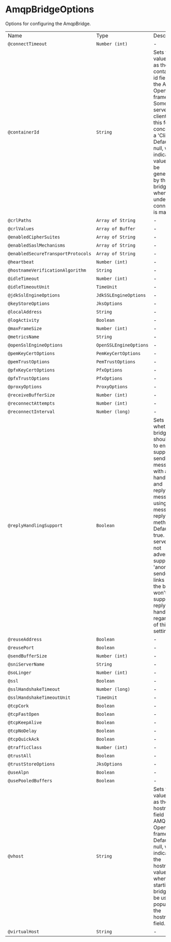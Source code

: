 # AmqpBridgeOptions

Options for configuring the AmqpBridge.

|                                    |                        |                                                                                                                                                                                                                                                                                                                                |
| ---------------------------------- | ---------------------- | ------------------------------------------------------------------------------------------------------------------------------------------------------------------------------------------------------------------------------------------------------------------------------------------------------------------------------ |
| Name                               | Type                   | Description                                                                                                                                                                                                                                                                                                                    |
| `@connectTimeout`                  | `Number (int)`         | \-                                                                                                                                                                                                                                                                                                                             |
| `@containerId`                     | `String`               | Sets the value to use as the container-id field in the AMQP Open frame. Some servers and clients use this for the concept of a 'Client ID'. Defaults to null, which indicates a value will be generated by the bridge when the underlying connection is made.                                                                  |
| `@crlPaths`                        | `Array of String`      | \-                                                                                                                                                                                                                                                                                                                             |
| `@crlValues`                       | `Array of Buffer`      | \-                                                                                                                                                                                                                                                                                                                             |
| `@enabledCipherSuites`             | `Array of String`      | \-                                                                                                                                                                                                                                                                                                                             |
| `@enabledSaslMechanisms`           | `Array of String`      | \-                                                                                                                                                                                                                                                                                                                             |
| `@enabledSecureTransportProtocols` | `Array of String`      | \-                                                                                                                                                                                                                                                                                                                             |
| `@heartbeat`                       | `Number (int)`         | \-                                                                                                                                                                                                                                                                                                                             |
| `@hostnameVerificationAlgorithm`   | `String`               | \-                                                                                                                                                                                                                                                                                                                             |
| `@idleTimeout`                     | `Number (int)`         | \-                                                                                                                                                                                                                                                                                                                             |
| `@idleTimeoutUnit`                 | `TimeUnit`             | \-                                                                                                                                                                                                                                                                                                                             |
| `@jdkSslEngineOptions`             | `JdkSSLEngineOptions`  | \-                                                                                                                                                                                                                                                                                                                             |
| `@keyStoreOptions`                 | `JksOptions`           | \-                                                                                                                                                                                                                                                                                                                             |
| `@localAddress`                    | `String`               | \-                                                                                                                                                                                                                                                                                                                             |
| `@logActivity`                     | `Boolean`              | \-                                                                                                                                                                                                                                                                                                                             |
| `@maxFrameSize`                    | `Number (int)`         | \-                                                                                                                                                                                                                                                                                                                             |
| `@metricsName`                     | `String`               | \-                                                                                                                                                                                                                                                                                                                             |
| `@openSslEngineOptions`            | `OpenSSLEngineOptions` | \-                                                                                                                                                                                                                                                                                                                             |
| `@pemKeyCertOptions`               | `PemKeyCertOptions`    | \-                                                                                                                                                                                                                                                                                                                             |
| `@pemTrustOptions`                 | `PemTrustOptions`      | \-                                                                                                                                                                                                                                                                                                                             |
| `@pfxKeyCertOptions`               | `PfxOptions`           | \-                                                                                                                                                                                                                                                                                                                             |
| `@pfxTrustOptions`                 | `PfxOptions`           | \-                                                                                                                                                                                                                                                                                                                             |
| `@proxyOptions`                    | `ProxyOptions`         | \-                                                                                                                                                                                                                                                                                                                             |
| `@receiveBufferSize`               | `Number (int)`         | \-                                                                                                                                                                                                                                                                                                                             |
| `@reconnectAttempts`               | `Number (int)`         | \-                                                                                                                                                                                                                                                                                                                             |
| `@reconnectInterval`               | `Number (long)`        | \-                                                                                                                                                                                                                                                                                                                             |
| `@replyHandlingSupport`            | `Boolean`              | Sets whether the bridge should try to enable support for sending messages with a reply handler set, and replying to messages using the message reply methods. Defaults to true. If the server does not advertise support for 'anonymous sender' links then the bridge won't support reply handling regardless of this setting. |
| `@reuseAddress`                    | `Boolean`              | \-                                                                                                                                                                                                                                                                                                                             |
| `@reusePort`                       | `Boolean`              | \-                                                                                                                                                                                                                                                                                                                             |
| `@sendBufferSize`                  | `Number (int)`         | \-                                                                                                                                                                                                                                                                                                                             |
| `@sniServerName`                   | `String`               | \-                                                                                                                                                                                                                                                                                                                             |
| `@soLinger`                        | `Number (int)`         | \-                                                                                                                                                                                                                                                                                                                             |
| `@ssl`                             | `Boolean`              | \-                                                                                                                                                                                                                                                                                                                             |
| `@sslHandshakeTimeout`             | `Number (long)`        | \-                                                                                                                                                                                                                                                                                                                             |
| `@sslHandshakeTimeoutUnit`         | `TimeUnit`             | \-                                                                                                                                                                                                                                                                                                                             |
| `@tcpCork`                         | `Boolean`              | \-                                                                                                                                                                                                                                                                                                                             |
| `@tcpFastOpen`                     | `Boolean`              | \-                                                                                                                                                                                                                                                                                                                             |
| `@tcpKeepAlive`                    | `Boolean`              | \-                                                                                                                                                                                                                                                                                                                             |
| `@tcpNoDelay`                      | `Boolean`              | \-                                                                                                                                                                                                                                                                                                                             |
| `@tcpQuickAck`                     | `Boolean`              | \-                                                                                                                                                                                                                                                                                                                             |
| `@trafficClass`                    | `Number (int)`         | \-                                                                                                                                                                                                                                                                                                                             |
| `@trustAll`                        | `Boolean`              | \-                                                                                                                                                                                                                                                                                                                             |
| `@trustStoreOptions`               | `JksOptions`           | \-                                                                                                                                                                                                                                                                                                                             |
| `@useAlpn`                         | `Boolean`              | \-                                                                                                                                                                                                                                                                                                                             |
| `@usePooledBuffers`                | `Boolean`              | \-                                                                                                                                                                                                                                                                                                                             |
| `@vhost`                           | `String`               | Sets the value to use as the hostname field in the AMQP Open frame. Defaults to null, which indicates the hostname value given when starting the bridge will be used to populate the hostname field.                                                                                                                           |
| `@virtualHost`                     | `String`               | \-                                                                                                                                                                                                                                                                                                                             |
